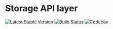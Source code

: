 Storage API layer
================================
[![Latest Stable Version](https://poser.pugx.org/spiral/storage/version)](https://packagist.org/packages/spiral/storage)
[![Build Status](https://travis-ci.org/spiral/storage.svg?branch=master)](https://travis-ci.org/spiral/storage)
[![Codecov](https://codecov.io/gh/spiral/storage/branch/master/graph/badge.svg)](https://codecov.io/gh/spiral/storage/)